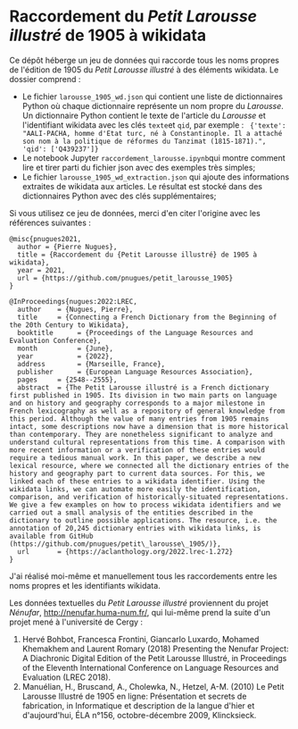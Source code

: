# Raccordement du *Petit Larousse illustré* de 1905 à wikidata

Ce dépôt héberge un jeu de données qui raccorde tous les noms propres de l'édition de 1905 du *Petit Larousse illustré* à des éléments wikidata. Le dossier comprend :
* Le fichier `larousse_1905_wd.json` qui contient une liste de dictionnaires Python où chaque dictionnaire représente un nom propre du *Larousse*. Un dictionnaire Python contient le texte de l'article du *Larousse* et l'identifiant wikidata avec les clés `texte`et `qid`, par exemple : ``` {'texte': "AALI-PACHA, homme d'Etat turc, né à Constantinople. Il a attaché son nom à la politique de réformes du Tanzimat (1815-1871).",
  'qid': ['Q439237']}```
* Le notebook Jupyter `raccordement_larousse.ipynb`qui montre comment lire et tirer parti du fichier json avec des exemples très simples;
* Le fichier `larousse_1905_wd_extraction.json` qui ajoute des informations extraites de wikidata aux articles. Le résultat est stocké dans des dictionnaires Python avec des clés supplémentaires;

Si vous utilisez ce jeu de données, merci d'en citer l'origine avec les références suivantes :

```
@misc{pnugues2021,
  author = {Pierre Nugues},
  title = {Raccordement du {Petit Larousse illustré} de 1905 à wikidata},
  year = 2021,
  url = {https://github.com/pnugues/petit_larousse_1905}
}

@InProceedings{nugues:2022:LREC,
  author    = {Nugues, Pierre},
  title     = {Connecting a French Dictionary from the Beginning of the 20th Century to Wikidata},
  booktitle      = {Proceedings of the Language Resources and Evaluation Conference},
  month          = {June},
  year           = {2022},
  address        = {Marseille, France},
  publisher      = {European Language Resources Association},
  pages     = {2548--2555},
  abstract  = {The Petit Larousse illustré is a French dictionary first published in 1905. Its division in two main parts on language and on history and geography corresponds to a major milestone in French lexicography as well as a repository of general knowledge from this period. Although the value of many entries from 1905 remains intact, some descriptions now have a dimension that is more historical than contemporary. They are nonetheless significant to analyze and understand cultural representations from this time. A comparison with more recent information or a verification of these entries would require a tedious manual work. In this paper, we describe a new lexical resource, where we connected all the dictionary entries of the history and geography part to current data sources. For this, we linked each of these entries to a wikidata identifier. Using the wikidata links, we can automate more easily the identification, comparison, and verification of historically-situated representations. We give a few examples on how to process wikidata identifiers and we carried out a small analysis of the entities described in the dictionary to outline possible applications. The resource, i.e. the annotation of 20,245 dictionary entries with wikidata links, is available from GitHub (https://github.com/pnugues/petit\_larousse\_1905/)},
  url       = {https://aclanthology.org/2022.lrec-1.272}
}
```
J'ai réalisé moi-même et manuellement tous les raccordements entre les noms propres et les identifiants wikidata.

Les données textuelles du *Petit Larousse illustré* proviennent du projet *Nénufar*, http://nenufar.huma-num.fr/, qui lui-même prend la suite d'un projet mené à l'université de Cergy : 
1. Hervé Bohbot, Francesca Frontini, Giancarlo Luxardo, Mohamed Khemakhem and Laurent Romary (2018) Presenting the Nenufar Project: A Diachronic Digital Edition of the Petit Larousse Illustré, in Proceedings of the Eleventh International Conference on Language Resources and Evaluation (LREC 2018).
2. Manuélian, H., Bruscand, A., Cholewka, N., Hetzel, A-M. (2010) Le Petit Larousse Illustré de 1905 en ligne: Présentation et secrets de fabrication, in Informatique et description de la langue d'hier et d'aujourd'hui, ÉLA n°156, octobre-décembre 2009, Klincksieck.

